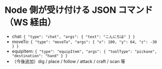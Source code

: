 # Node 側が受け付ける JSON コマンド（WS 経由）

- chat: `{ "type": "chat", "args": { "text": "こんにちは" } }`
- moveTo: `{ "type": "moveTo", "args": { "x": 100, "y": 64, "z": -30 } }`
- equipItem: `{ "type": "equipItem", "args": { "toolType": "pickaxe", "destination": "hand" } }`
- （今後追加）dig / place / follow / attack / craft / scan 等

